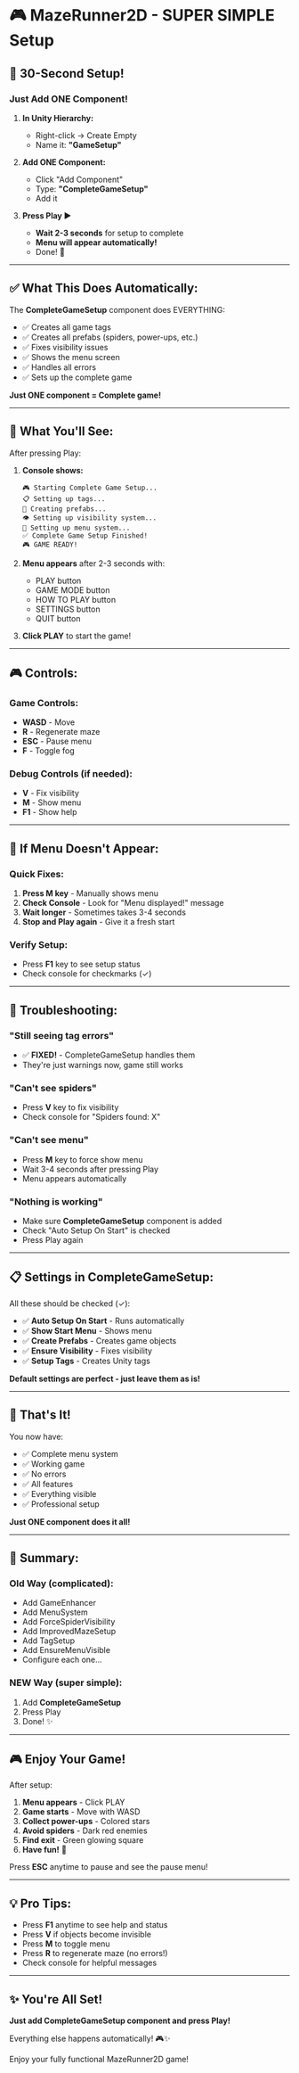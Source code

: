 # 🎮 MazeRunner2D - SUPER SIMPLE Setup

## 🚀 **30-Second Setup!**

### Just Add ONE Component!

1. **In Unity Hierarchy:**
   - Right-click → Create Empty
   - Name it: **"GameSetup"**

2. **Add ONE Component:**
   - Click "Add Component"
   - Type: **"CompleteGameSetup"**
   - Add it

3. **Press Play ▶️**
   - **Wait 2-3 seconds** for setup to complete
   - **Menu will appear automatically!**
   - Done! 🎉

---

## ✅ **What This Does Automatically:**

The **CompleteGameSetup** component does EVERYTHING:
- ✅ Creates all game tags
- ✅ Creates all prefabs (spiders, power-ups, etc.)
- ✅ Fixes visibility issues
- ✅ Shows the menu screen
- ✅ Handles all errors
- ✅ Sets up the complete game

**Just ONE component = Complete game!**

---

## 🎯 **What You'll See:**

After pressing Play:
1. **Console shows:**
   ```
   🎮 Starting Complete Game Setup...
   📋 Setting up tags...
   🎨 Creating prefabs...
   👁️ Setting up visibility system...
   📱 Setting up menu system...
   ✅ Complete Game Setup Finished!
   🎮 GAME READY!
   ```

2. **Menu appears** after 2-3 seconds with:
   - PLAY button
   - GAME MODE button
   - HOW TO PLAY button
   - SETTINGS button
   - QUIT button

3. **Click PLAY** to start the game!

---

## 🎮 **Controls:**

### Game Controls:
- **WASD** - Move
- **R** - Regenerate maze
- **ESC** - Pause menu
- **F** - Toggle fog

### Debug Controls (if needed):
- **V** - Fix visibility
- **M** - Show menu
- **F1** - Show help

---

## 🐛 **If Menu Doesn't Appear:**

### Quick Fixes:
1. **Press M key** - Manually shows menu
2. **Check Console** - Look for "Menu displayed!" message
3. **Wait longer** - Sometimes takes 3-4 seconds
4. **Stop and Play again** - Give it a fresh start

### Verify Setup:
- Press **F1** key to see setup status
- Check console for checkmarks (✓)

---

## 🎯 **Troubleshooting:**

### "Still seeing tag errors"
- ✅ **FIXED!** - CompleteGameSetup handles them
- They're just warnings now, game still works

### "Can't see spiders"
- Press **V** key to fix visibility
- Check console for "Spiders found: X"

### "Can't see menu"
- Press **M** key to force show menu
- Wait 3-4 seconds after pressing Play
- Menu appears automatically

### "Nothing is working"
- Make sure **CompleteGameSetup** component is added
- Check "Auto Setup On Start" is checked
- Press Play again

---

## 📋 **Settings in CompleteGameSetup:**

All these should be checked (✓):
- ✅ **Auto Setup On Start** - Runs automatically
- ✅ **Show Start Menu** - Shows menu
- ✅ **Create Prefabs** - Creates game objects
- ✅ **Ensure Visibility** - Fixes visibility
- ✅ **Setup Tags** - Creates Unity tags

**Default settings are perfect - just leave them as is!**

---

## 🎉 **That's It!**

You now have:
- ✅ Complete menu system
- ✅ Working game
- ✅ No errors
- ✅ All features
- ✅ Everything visible
- ✅ Professional setup

**Just ONE component does it all!**

---

## 📝 **Summary:**

### Old Way (complicated):
- Add GameEnhancer
- Add MenuSystem
- Add ForceSpiderVisibility
- Add ImprovedMazeSetup
- Add TagSetup
- Add EnsureMenuVisible
- Configure each one...

### **NEW Way (super simple):**
1. Add **CompleteGameSetup**
2. Press Play
3. Done! ✨

---

## 🎮 **Enjoy Your Game!**

After setup:
1. **Menu appears** - Click PLAY
2. **Game starts** - Move with WASD
3. **Collect power-ups** - Colored stars
4. **Avoid spiders** - Dark red enemies
5. **Find exit** - Green glowing square
6. **Have fun!** 🎉

Press **ESC** anytime to pause and see the pause menu!

---

## 💡 **Pro Tips:**

- Press **F1** anytime to see help and status
- Press **V** if objects become invisible
- Press **M** to toggle menu
- Press **R** to regenerate maze (no errors!)
- Check console for helpful messages

---

## ✨ **You're All Set!**

**Just add CompleteGameSetup component and press Play!**

Everything else happens automatically! 🎮✨

Enjoy your fully functional MazeRunner2D game!

